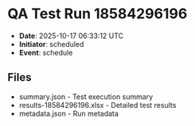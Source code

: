 # QA Test Run 18584296196

- **Date**: 2025-10-17 06:33:12 UTC
- **Initiator**: scheduled
- **Event**: schedule

## Files
- summary.json - Test execution summary
- results-18584296196.xlsx - Detailed test results
- metadata.json - Run metadata
